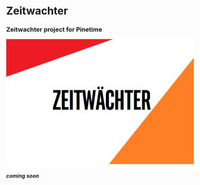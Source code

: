 # Zeitwachter
### Zeitwachter project for Pinetime

![Zeitwachter logo](ZeitOS.png "Zeitwachter Logo")

#### *coming soon*

